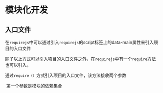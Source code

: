 # 模块化开发

## 入口文件

在`requirejs`中可以通过引入`requirejs`的script标签上的data-main属性来引入项目的入口文件

除了以上方式可以引入项目的入口文件之外，在`requirejs`中有一个`require`方法也可以引入。

通过`require（）`方式引入项目的入口文件，该方法接收两个参数

​			第一个参数是模块的依赖集合